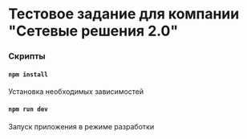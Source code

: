 # Тестовое задание для компании "Сетевые решения 2.0"

### Скрипты

#### `npm install`

Установка необходимых зависимостей

#### `npm run dev`

Запуск приложения в режиме разработки
